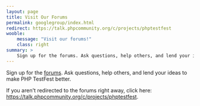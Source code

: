 ```yaml
---
layout: page
title: Visit Our Forums
permalink: googlegroup/index.html
redirect: https://talk.phpcommunity.org/c/projects/phptestfest
wooble:
    message: "Visit our forums!"
    class: right
summary: >
    Sign up for the forums. Ask questions, help others, and lend your ideas to make PHP TestFest better.
---
```

Sign up for the [forums](https://talk.phpcommunity.org/c/projects/phptestfest). Ask questions, help others, and lend your ideas to make PHP TestFest better.

If you aren't redirected to the forums right away, click here: <https://talk.phpcommunity.org/c/projects/phptestfest>.
